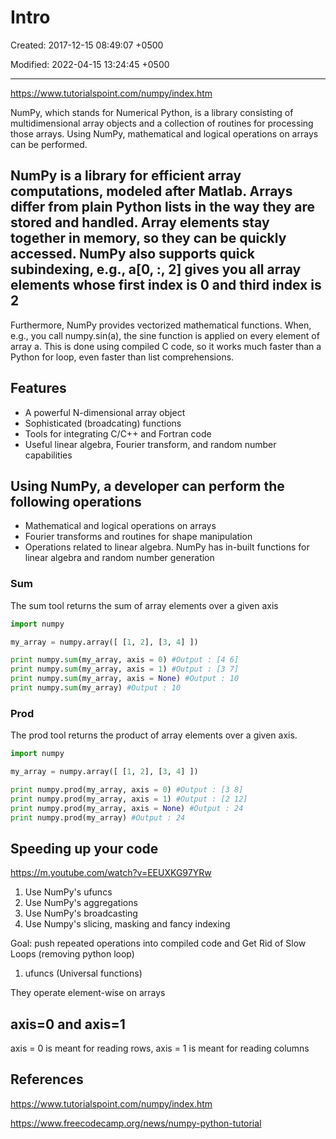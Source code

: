 # Intro

Created: 2017-12-15 08:49:07 +0500

Modified: 2022-04-15 13:24:45 +0500

---

<https://www.tutorialspoint.com/numpy/index.htm>

NumPy, which stands for Numerical Python, is a library consisting of multidimensional array objects and a collection of routines for processing those arrays. Using NumPy, mathematical and logical operations on arrays can be performed.

## NumPy is a library for efficient array computations, modeled after Matlab. Arrays differ from plain Python lists in the way they are stored and handled. Array elements stay together in memory, so they can be quickly accessed. NumPy also supports quick subindexing, e.g., a[0, :, 2] gives you all array elements whose first index is 0 and third index is 2

Furthermore, NumPy provides vectorized mathematical functions. When, e.g., you call numpy.sin(a), the sine function is applied on every element of array a. This is done using compiled C code, so it works much faster than a Python for loop, even faster than list comprehensions.

## Features

- A powerful N-dimensional array object
- Sophisticated (broadcating) functions
- Tools for integrating C/C++ and Fortran code
- Useful linear algebra, Fourier transform, and random number capabilities

## Using NumPy, a developer can perform the following operations

- Mathematical and logical operations on arrays
- Fourier transforms and routines for shape manipulation
- Operations related to linear algebra. NumPy has in-built functions for linear algebra and random number generation

### Sum

The sum tool returns the sum of array elements over a given axis

```python
import numpy

my_array = numpy.array([ [1, 2], [3, 4] ])

print numpy.sum(my_array, axis = 0) #Output : [4 6]
print numpy.sum(my_array, axis = 1) #Output : [3 7]
print numpy.sum(my_array, axis = None) #Output : 10
print numpy.sum(my_array) #Output : 10
```

### Prod

The prod tool returns the product of array elements over a given axis.

```python
import numpy

my_array = numpy.array([ [1, 2], [3, 4] ])

print numpy.prod(my_array, axis = 0) #Output : [3 8]
print numpy.prod(my_array, axis = 1) #Output : [2 12]
print numpy.prod(my_array, axis = None) #Output : 24
print numpy.prod(my_array) #Output : 24
```

## Speeding up your code

<https://m.youtube.com/watch?v=EEUXKG97YRw>

1. Use NumPy's ufuncs
2. Use NumPy's aggregations
3. Use NumPy's broadcasting
4. Use Numpy's slicing, masking and fancy indexing

Goal: push repeated operations into compiled code and Get Rid of Slow Loops (removing python loop)

1. ufuncs (Universal functions)

They operate element-wise on arrays

## axis=0 and axis=1

axis = 0 is meant for reading rows, axis = 1 is meant for reading columns

## References

<https://www.tutorialspoint.com/numpy/index.htm>

<https://www.freecodecamp.org/news/numpy-python-tutorial>
